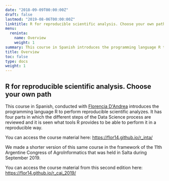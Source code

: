 ```yaml
---
date: "2018-09-09T00:00:00Z"
draft: false
lastmod: "2019-08-06T00:00:00Z"
linktitle: R for reproducible scientific analysis. Choose your own path.  
menu:
  reninta:
    name: Overview
    weight: 1
summary: This course in Spanish introduces the programming language R to perform reproducible scientific analyzes. It has four parts in which the different steps of the Data Science process are reviewed and it is seen what tools R provides to be able to perform it in a reproducible way. 
title: Overview
toc: false
type: docs
weight: 1
---
```


## R for reproducible scientific analysis. Choose your own path

This course in Spanish, conducted with [Florencia D'Andrea](https://twitter.com/cantoflor_87) introduces the programming language R to perform reproducible scientific analyzes. It has four parts in which the different steps of the Data Science process are reviewed and it is seen what tools R provides to be able to perform it in a reproducible way. 


You can access the course material here: https://flor14.github.io/r_inta/

We made a shorter version of this same course in the framework of the 11th Argentine Congress of AgroInformatics that was held in Salta during September 2019.

You can access the course material from this second edition here: https://flor14.github.io/r_cai_2019/